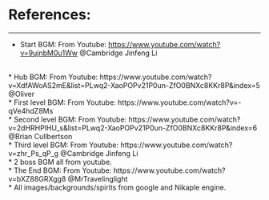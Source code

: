 # References:
---
* Start BGM: From Youtube: https://www.youtube.com/watch?v=9ujnbM0u1Ww @Cambridge Jinfeng Li
<br>
* Hub BGM: From Youtube: https://www.youtube.com/watch?v=XdfAWoAS2mE&list=PLwq2-XaoPOPv21P0un-ZfO0BNXc8KKr8P&index=5 @Oliver
<br>
* First level BGM: From Youtube: https://www.youtube.com/watch?v=-qVe4hdZ8Ms 
<br>
* Second level BGM: From Youtube: https://www.youtube.com/watch?v=2dHRHPlHU_s&list=PLwq2-XaoPOPv21P0un-ZfO0BNXc8KKr8P&index=6 @Brian Cullbertson
<br>
* Third level BGM: From Youtube: https://www.youtube.com/watch?v=zhr_Ps_qP_g @Cambridge Jinfeng Li
<br>
* 2 boss BGM all from youtube.
<br>
* The End BGM: From Youtube: https://www.youtube.com/watch?v=bXZ88GRXgg8 @MrTravelinglight
<br>
* All images/backgrounds/spirits from google and Nikaple engine.